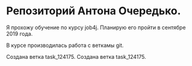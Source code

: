 # Репозиторий Антона Очередько.

Я прохожу обучение по курсу job4j. Планирую его пройти в сентябре 2019 года. 

В курсе производилась работа с веткамы git. 

Создана ветка task_124175.
Создана ветка task_124175.
